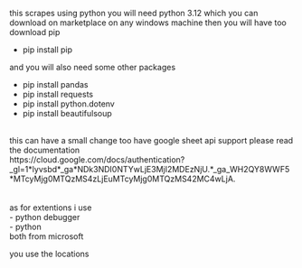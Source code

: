 this scrapes using python you will need python 3.12 which you can download on marketplace on any windows machine
then you will have too download pip
- pip install pip
  <br>
  
and you will also need some other packages
- pip install pandas
- pip install requests
- pip install python.dotenv
- pip install beautifulsoup
<br>
this can have a small change too have google sheet api support please read the documentation
<br>
https://cloud.google.com/docs/authentication?_gl=1*lyvsbd*_ga*NDk3NDI0NTYwLjE3MjI2MDEzNjU.*_ga_WH2QY8WWF5*MTcyMjg0MTQzMS4zLjEuMTcyMjg0MTQzMS42MC4wLjA.
<br> <br> <br>
as for extentions i use
<br>
- python debugger <br>
- python
<br>
both from microsoft

you use the locations